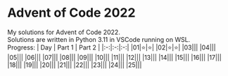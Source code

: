 # Advent of Code 2022

My solutions for Advent of Code 2022.  
Solutions are written in Python 3.11 in VSCode running on WSL.  
Progress:
| Day | Part 1 | Part 2 |
|:-:|:-:|:-:|
|01|⭐|⭐|
|02|⭐|⭐|
|03|||
|04|||
|05|||
|06|||
|07|||
|08|||
|09|||
|10|||
|11|||
|12|||
|13|||
|14|||
|15|||
|16|||
|17|||
|18|||
|19|||
|20|||
|21|||
|22|||
|23|||
|24|||
|25|||
